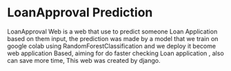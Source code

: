 ﻿# LoanApproval Prediction


 LoanApproval Web is a web that use to predict someone Loan Application based on them input, the prediction was made by a model that we train on google colab using RandomForestClassification and we deploy it become web application Based, aiming for do faster checking Loan application , also can save more time, This web was created by django.
